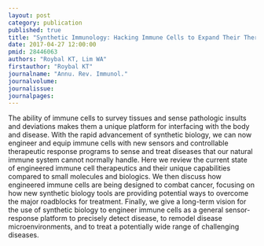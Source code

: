 ```yaml
---
layout: post
category: publication
published: true
title: "Synthetic Immunology: Hacking Immune Cells to Expand Their Therapeutic Capabilities."
date: 2017-04-27 12:00:00
pmid: 28446063
authors: "Roybal KT, Lim WA"
firstauthor: "Roybal KT"
journalname: "Annu. Rev. Immunol."
journalvolume: 
journalissue: 
journalpages: 
---
```


The ability of immune cells to survey tissues and sense pathologic insults and deviations makes them a unique platform for interfacing with the body and disease. With the rapid advancement of synthetic biology, we can now engineer and equip immune cells with new sensors and controllable therapeutic response programs to sense and treat diseases that our natural immune system cannot normally handle. Here we review the current state of engineered immune cell therapeutics and their unique capabilities compared to small molecules and biologics. We then discuss how engineered immune cells are being designed to combat cancer, focusing on how new synthetic biology tools are providing potential ways to overcome the major roadblocks for treatment. Finally, we give a long-term vision for the use of synthetic biology to engineer immune cells as a general sensor-response platform to precisely detect disease, to remodel disease microenvironments, and to treat a potentially wide range of challenging diseases.

